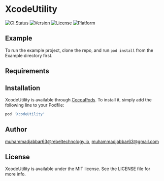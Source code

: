 # XcodeUtility

[![CI Status](https://img.shields.io/travis/muhammadjabbar63@rebeltechnology.io/XcodeUtility.svg?style=flat)](https://travis-ci.org/muhammadjabbar63@rebeltechnology.io/XcodeUtility)
[![Version](https://img.shields.io/cocoapods/v/XcodeUtility.svg?style=flat)](https://cocoapods.org/pods/XcodeUtility)
[![License](https://img.shields.io/cocoapods/l/XcodeUtility.svg?style=flat)](https://cocoapods.org/pods/XcodeUtility)
[![Platform](https://img.shields.io/cocoapods/p/XcodeUtility.svg?style=flat)](https://cocoapods.org/pods/XcodeUtility)

## Example

To run the example project, clone the repo, and run `pod install` from the Example directory first.

## Requirements

## Installation

XcodeUtility is available through [CocoaPods](https://cocoapods.org). To install
it, simply add the following line to your Podfile:

```ruby
pod 'XcodeUtility'
```

## Author

muhammadjabbar63@rebeltechnology.io, muhammadjabbar63@gmail.com

## License

XcodeUtility is available under the MIT license. See the LICENSE file for more info.
